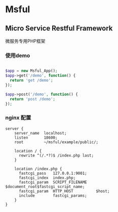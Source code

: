 Msful
=========


## Micro Service Restful Framework

微服务专用PHP框架

### 使用demo

```php

$app = new Msful_App();
$app->get('/demo', function() {
  return 'get /demo';
});

$app->post('/demo', function() {
  return 'post /demo';
});


```

### nginx 配置
```nginx
server {
    server_name  localhost;
    listen       18600;
    root         ~/msful/example/public/;

    location / { 
      rewrite ^(/.*?)$ /index.php last;
    }   

    location /index.php {
      fastcgi_pass   127.0.0.1:9001;
      fastcgi_index  index.php;
      fastcgi_param  SCRIPT_FILENAME    $document_root$fastcgi_script_name;
      fastcgi_param  HTTP_HOST          $host;
      include        fastcgi_params;
    }   
}

```